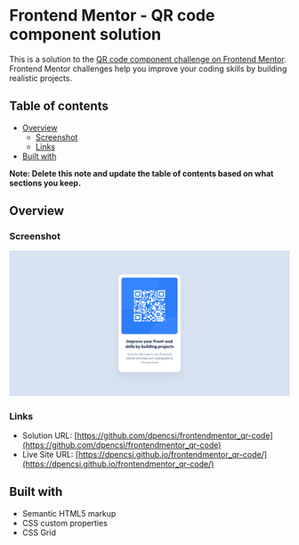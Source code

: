 # Frontend Mentor - QR code component solution

This is a solution to the [QR code component challenge on Frontend Mentor](https://www.frontendmentor.io/challenges/qr-code-component-iux_sIO_H). Frontend Mentor challenges help you improve your coding skills by building realistic projects.

## Table of contents

-   [Overview](#overview)
    -   [Screenshot](#screenshot)
    -   [Links](#links)
-   [Built with](#built-with)

**Note: Delete this note and update the table of contents based on what sections you keep.**

## Overview

### Screenshot

![](./screenshot_2025-10-20.png)

### Links

-   Solution URL: [https://github.com/dpencsi/frontendmentor_qr-code](https://github.com/dpencsi/frontendmentor_qr-code)
-   Live Site URL: [https://dpencsi.github.io/frontendmentor_qr-code/](https://dpencsi.github.io/frontendmentor_qr-code/)

## Built with

-   Semantic HTML5 markup
-   CSS custom properties
-   CSS Grid
